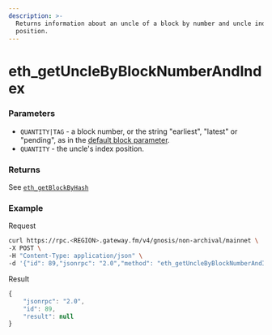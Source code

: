 ```yaml
---
description: >-
  Returns information about an uncle of a block by number and uncle index
  position.
---
```


# eth_getUncleByBlockNumberAndIndex

### Parameters

- `QUANTITY|TAG` - a block number, or the string "earliest", "latest" or "pending", as in the [default block parameter](https://eth.wiki/json-rpc/API#the-default-block-parameter).
- `QUANTITY` - the uncle's index position.

### Returns

See [`eth_getBlockByHash`](./#eth_getblockbyhash)

### **Example**

Request

```bash
curl https://rpc.<REGION>.gateway.fm/v4/gnosis/non-archival/mainnet \
-X POST \
-H "Content-Type: application/json" \
-d '{"id": 89,"jsonrpc": "2.0","method": "eth_getUncleByBlockNumberAndIndex","params": ["0xEF428","0x0"]}'
```

Result

```javascript
{
    "jsonrpc": "2.0",
    "id": 89,
    "result": null
}
```
